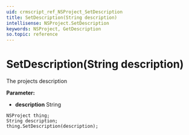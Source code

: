 ```yaml
---
uid: crmscript_ref_NSProject_SetDescription
title: SetDescription(String description)
intellisense: NSProject.SetDescription
keywords: NSProject, GetDescription
so.topic: reference
---
```


# SetDescription(String description)

The projects description

**Parameter:** 
 - **description** String

```crmscript
NSProject thing;
String description;
thing.SetDescription(description);
```

